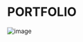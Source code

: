 # PORTFOLIO
![image](https://github.com/Shaileah7026/PORTFOLIO/assets/103130580/1862da19-b7b1-48a1-9cf9-0367ed50b247)
